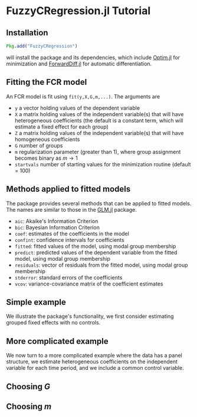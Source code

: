 # FuzzyCRegression.jl Tutorial

## Installation

```julia
Pkg.add("FuzzyCRegression")
```

will install the package and its dependencies, which include [Optim.jl](https://julianlsolvers.github.io/Optim.jl/stable/) for minimization and [ForwardDiff.jl](https://juliadiff.org/ForwardDiff.jl/stable/) for automatic differentiation.

## Fitting the FCR model

An FCR model is fit using `fit(y,X,G,m,...)`. The arguments are
  - `y` a vector holding values of the dependent variable
  - `X` a matrix holding values of the independent variable(s) that will have heterogeneous coefficients (the default is a constant term, which will estimate a fixed effect for each group)
  - `Z` a matrix holding values of the independent variable(s) that will have homogeneous coefficients
  - `G` number of groups
  - `m` regularization parameter (greater than 1), where group assignment becomes binary as $m \rightarrow 1$
  - `startvals` number of starting values for the minimization routine (default = 100)

 
 ## Methods applied to fitted models
 
 The package provides several methods that can be applied to fitted models. The names are similar to those in the [GLM.jl](https://juliastats.org/GLM.jl/stable/) package.
 
- `aic`: Akaike's Information Criterion
- `bic`: Bayesian Information Criterion
- `coef`: estimates of the coefficients in the model
- `confint`: confidence intervals for coefficients
- `fitted`: fitted values of the model, using modal group membership
- `predict`: predicted values of the dependent variable from the fitted model, using modal group membership
- `residuals`: vector of residuals from the fitted model, using modal group membership
- `stderror`: standard errors of the coefficients
- `vcov`: variance-covariance matrix of the coefficient estimates

## Simple example 

We illustrate the package's functionality, we first consider estimating grouped fixed effects with no controls. 

## More complicated example

We now turn to a more complicated example where the data has a panel structure, we estimate heterogeneous coefficients on the independent variable for each time period, and we include a common control variable. 


## Choosing $G$

## Choosing $m$ 
 
